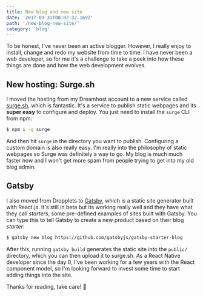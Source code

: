```yaml
---
title: New blog and new site
date: '2017-03-31T00:02:32.169Z'
path: '/new-blog-new-site/'
category: 'blog'
---
```


To be honest, I've never been an active blogger. However, I really enjoy
to install, change and redo my website from time to time. I have never been
a web developer, so for me it's a challenge to take a peek into how these
things are done and how the web development evolves.

## New hosting: Surge.sh

I moved the hosting from my Dreamhost account to a new service called
[surge.sh](http://surge.sh), which is fantastic. It's a service to publish static
webpages and its **super easy** to configure and deploy. You just need to
install the `surge` CLI from npm:

```sh
$ npm i -g surge
```

And then hit `surge` in the directory you want to publish. Configuring a custom
domain is also really easy. I'm really into the philosophy of static webpages so
Surge was definitely a way to go. My blog is much much faster now and I won't get
more spam from people trying to get into my old blog admin.

## Gatsby

I also moved from Dropplets to [Gatsby](https://github.com/gatsbyjs/gatsby),
which is a static site generator built with React.js. It's still in beta but
its working really well and they have what they call _starters_, some pre-defined
examples of sites built with Gatsby. You can type this to tell Gatsby to create
a new product based on their blog _starter_:

```sh
$ gatsby new blog https://github.com/gatsbyjs/gatsby-starter-blog
```

After this, running `gatsby build` generates the static site into the `public/`
directory, which you can then upload it to surge.sh. As a React Native developer
since the day 0, I've been working for a few years with the React component model,
so I'm looking forward to invest some time to start adding things into the site.

Thanks for reading, take care! 🤗
